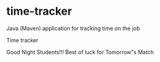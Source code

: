 # time-tracker
Java (Maven) application for tracking time on the job

Time tracker

Good Night Students!!!
Best of luck for Tomorrow"s Match
